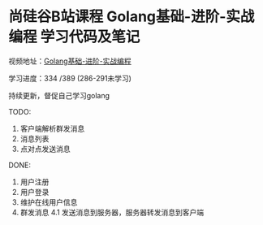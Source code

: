 # 尚硅谷B站课程 Golang基础-进阶-实战编程 学习代码及笔记

视频地址：[Golang基础-进阶-实战编程](https://www.bilibili.com/video/BV1kt411C7fK)

学习进度：334 /389 (286-291未学习)

持续更新，督促自己学习golang

TODO: 
1. 客户端解析群发消息
2. 消息列表
3. 点对点发送消息
 
 
DONE:
1. 用户注册
2. 用户登录
3. 维护在线用户信息
4. 群发消息
4.1 发送消息到服务器，服务器转发消息到客户端